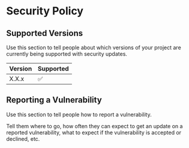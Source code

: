 # Security Policy

## Supported Versions

Use this section to tell people about which versions of your project are
currently being supported with security updates.

| Version | Supported          |
| ------- | ------------------ |
| X.X.x   | :white_check_mark: |


## Reporting a Vulnerability

Use this section to tell people how to report a vulnerability.

Tell them where to go, how often they can expect to get an update on a
reported vulnerability, what to expect if the vulnerability is accepted or
declined, etc.
